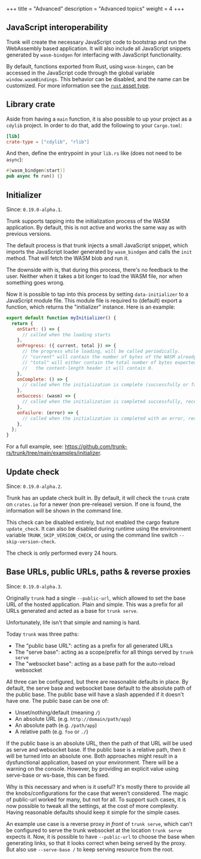 +++
title = "Advanced"
description = "Advanced topics"
weight = 4
+++

## JavaScript interoperability

Trunk will create the necessary JavaScript code to bootstrap and run the WebAssembly based application. It will also
include all JavaScript snippets generated by `wasm-bindgen` for interfacing with JavaScript functionality.

By default, functions exported from Rust, using `wasm-bingen`, can be accessed in the JavaScript code through the global
variable `window.wasmBindings`. This behavior can be disabled, and the name can be customized. For more information
see the [`rust` asset type](@/assets.md#rust).

## Library crate

Aside from having a `main` function, it is also possible to up your project as a `cdylib` project. In order to do that,
add the following to your `Cargo.toml`:

```toml
[lib]
crate-type = ["cdylib", "rlib"]
```

And then, define the entrypoint in your `lib.rs` like (does not need to be `async`):

```rust
#[wasm_bindgen(start)]
pub async fn run() {}
```

## Initializer

Since: `0.19.0-alpha.1`.

Trunk supports tapping into the initialization process of the WASM application. By
default, this is not active and works the same way as with previous versions.

The default process is that trunk injects a small JavaScript snippet, which imports the JavaScript loader generated
by `wasm_bindgen` and calls the `init` method. That will fetch the WASM blob and run it.

The downside with is, that during this process, there's no feedback to the user. Neither when it takes a bit longer to
load the WASM file, nor when something goes wrong.

Now it is possible to tap into this process by setting `data-initializer` to a JavaScript module file. This module file
is required to (default) export a function, which returns the "initializer" instance. Here is an example:

```javascript
export default function myInitializer() {
  return {
    onStart: () => {
      // called when the loading starts
    },
    onProgress: ({ current, total }) => {
      // the progress while loading, will be called periodically.
      // "current" will contain the number of bytes of the WASM already loaded
      // "total" will either contain the total number of bytes expected for the WASM, or if the server did not provide
      //   the content-length header it will contain 0.
    },
    onComplete: () => {
      // called when the initialization is complete (successfully or failed)
    },
    onSuccess: (wasm) => {
      // called when the initialization is completed successfully, receives the `wasm` instance
    },
    onFailure: (error) => {
      // called when the initialization is completed with an error, receives the `error`
    },
  };
}
```

For a full example, see: <https://github.com/trunk-rs/trunk/tree/main/examples/initializer>.

## Update check

Since: `0.19.0-alpha.2`.

Trunk has an update check built in. By default, it will check the `trunk` crate on `crates.io` for a newer
(non pre-release) version. If one is found, the information will be shown in the command line.

This check can be disabled entirely, but not enabled the cargo feature `update_check`. It can also be disabled during
runtime using the environment variable `TRUNK_SKIP_VERSION_CHECK`, or using the command line switch
`--skip-version-check`.

The check is only performed every 24 hours.

## Base URLs, public URLs, paths & reverse proxies

Since: `0.19.0-alpha.3`.

Originally `trunk` had a single `--public-url`, which allowed to set the base URL of the hosted application.
Plain and simple. This was a prefix for all URLs generated and acted as a base for `trunk serve`.

Unfortunately, life isn't that simple and naming is hard.

Today `trunk` was three paths:

- The "public base URL": acting as a prefix for all generated URLs
- The "serve base": acting as a scope/prefix for all things served by `trunk serve`
- The "websocket base": acting as a base path for the auto-reload websocket

All three can be configured, but there are reasonable defaults in place. By default, the serve base and websocket base
default to the absolute path of the public base. The public base will have a slash appended if it doesn't have one. The
public base can be one of:

- Unset/nothing/default (meaning `/`)
- An absolute URL (e.g. `http://domain/path/app`)
- An absolute path (e.g. `/path/app`)
- A relative path (e.g. `foo` or `./`)

If the public base is an absolute URL, then the path of that URL will be used as serve and websocket base. If the public
base is a relative path, then it will be turned into an absolute one. Both approaches might result in a dysfunctional
application, based on your environment. There will be a warning on the console. However, by providing an explicit
value using serve-base or ws-base, this can be fixed.

Why is this necessary and when is it useful? It's mostly there to provide all the knobs/configurations for the case
that weren't considered. The magic of public-url worked for many, but not for all. To support such cases, it
is now possible to tweak all the settings, at the cost of more complexity. Having reasonable defaults should keep it
simple for the simple cases.

An example use case is a reverse proxy _in front_ of `trunk serve`, which can't be configured to serve the trunk
websocket at the location `trunk serve` expects it. Now, it is possible to have `--public-url` to choose the base when
generating links, so that it looks correct when being served by the proxy. But also use `--serve-base /` to keep
serving resource from the root.
